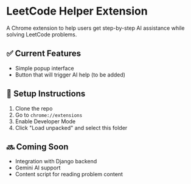 # LeetCode Helper Extension

A Chrome extension to help users get step-by-step AI assistance while solving LeetCode problems.

## ✅ Current Features
- Simple popup interface
- Button that will trigger AI help (to be added)

## 🔧 Setup Instructions
1. Clone the repo
2. Go to `chrome://extensions`
3. Enable Developer Mode
4. Click "Load unpacked" and select this folder

## 🔜 Coming Soon
- Integration with Django backend
- Gemini AI support
- Content script for reading problem content
